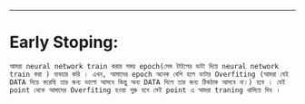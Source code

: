 
---

# Early Stoping:

` আমরা neural network train করার সময় epoch(সেম টাইপের ডাটা দিয়ে neural network train করা ) ব্যবহার করি । এখন, আমাদের epoch অনেক বেশি হলে ডাটার Overfiting (আমরা যেই DATA দিয়ে করেছি তার জন্য ভালো আসবে কিন্তু অন্য DATA দিলে তার জন্য ঠিকঠাক আসবে না।) হবে । যেই point থেকে আমাদের Overfiting হওয়া শুরু হবে সেই point এ আমরা traning থামিয়ে দিব । `



